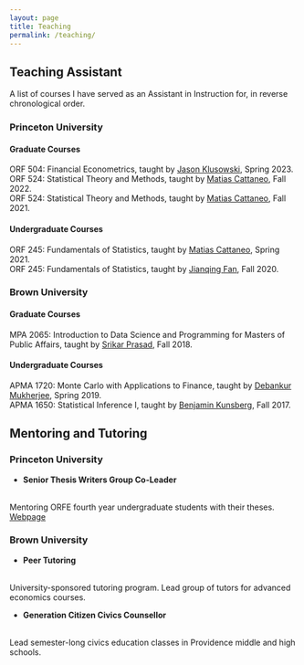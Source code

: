 ```yaml
---
layout: page
title: Teaching
permalink: /teaching/
---
```


## Teaching Assistant

A list of courses I have served as an Assistant in Instruction for, in reverse chronological order.
### Princeton University

#### Graduate Courses
ORF 504: Financial Econometrics, taught by
<a href="https://jasonklusowski.github.io">Jason Klusowski</a>,
Spring 2023.<br>
ORF 524: Statistical Theory and Methods, taught by
<a href="https://cattaneo.princeton.edu">Matias Cattaneo</a>,
Fall 2022.<br>
ORF 524: Statistical Theory and Methods, taught by
<a href="https://cattaneo.princeton.edu">Matias Cattaneo</a>,
Fall 2021.<br>

#### Undergraduate Courses
ORF 245: Fundamentals of Statistics, taught by
<a href="https://cattaneo.princeton.edu">Matias Cattaneo</a>,
Spring 2021.<br>
ORF 245: Fundamentals of Statistics, taught by
<a href="https://fan.princeton.edu/links.html">Jianqing Fan</a>,
Fall 2020.<br>

### Brown University
#### Graduate Courses
MPA 2065: Introduction to Data Science and Programming for Masters of Public Affairs, taught by
<a href="https://www.linkedin.com/in/srikar-prasad/">Srikar Prasad</a>, Fall 2018.

#### Undergraduate Courses
APMA 1720: Monte Carlo with Applications to Finance, taught by
<a href="https://sites.google.com/site/debankurm/">Debankur Mukherjee</a>, Spring 2019.
<br>
APMA 1650: Statistical Inference I, taught by
<a href="https://www.linkedin.com/in/benjamin-kunsberg-9794418/">Benjamin Kunsberg</a>,  Fall 2017. <br>

## Mentoring and Tutoring

### Princeton University

- **Senior Thesis Writers Group Co-Leader**
<br>
Mentoring ORFE fourth year undergraduate students with their theses.
<br>
<a href="https://orfe.princeton.edu/undergraduate/stwg">Webpage</a>

### Brown University

- **Peer Tutoring**
<br>
University-sponsored tutoring program.
Lead group of tutors for advanced economics courses.

- **Generation Citizen Civics Counsellor**
<br>
Lead semester-long civics education classes in Providence middle and high schools.
